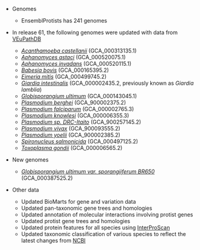 - Genomes
  - EnsemblProtists has 241 genomes

- In release 61, the following genomes were updated with data from [VEuPathDB](https://veupathdb.org/veupathdb/app)
  - [*Acanthamoeba castellanii*](https://protists.ensembl.org/Acanthamoeba_castellanii) (GCA_000313135.1)
  - [*Aphanomyces astaci*](https://protists.ensembl.org/Aphanomyces_astaci_gca_000520075) (GCA_000520075.1)
  - [*Aphanomyces invadans*](https://protists.ensembl.org/Aphanomyces_invadans_gca_000520115) (GCA_000520115.1)
  - [*Babesia bovis*](https://protists.ensembl.org/Babesia_bovis) (GCA_000165395.2)
  - [*Eimeria mitis*](https://protists.ensembl.org/Eimeria_mitis) (GCA_000499745.2)
  - [*Giardia intestinalis*](https://protists.ensembl.org/Giardia_intestinalis_gca000002435v2) (GCA_000002435.2, previously known as _Giardia lamblia_)
  - [*Globisporangium ultimum*](https://protists.ensembl.org/Pythium_ultimum) (GCA_000143045.1)
  - [*Plasmodium berghei*](https://protists.ensembl.org/Plasmodium_berghei) (GCA_900002375.2)
  - [*Plasmodium falciparum*](https://protists.ensembl.org/Plasmodium_falciparum) (GCA_000002765.3)
  - [*Plasmodium knowlesi*](https://protists.ensembl.org/Plasmodium_knowlesi) (GCA_000006355.3)
  - [*Plasmodium sp. DRC-Itaito*](https://protists.ensembl.org/Plasmodium_sp_gca900257145) (GCA_900257145.2)
  - [*Plasmodium vivax*](https://protists.ensembl.org/Plasmodium_vivax_gca900093555) (GCA_900093555.2)
  - [*Plasmodium yoelii*](https://protists.ensembl.org/Plasmodium_yoelii) (GCA_900002385.2)
  - [*Spironucleus salmonicida*](https://protists.ensembl.org/Spironucleus_salmonicida) (GCA_000497125.2)
  - [*Toxoplasma gondii*](https://protists.ensembl.org/Toxoplasma_gondii) (GCA_000006565.2)

- New genomes
  - [*Globisporangium ultimum var. sporangiiferum BR650*](https://protists.ensembl.org/Globisporangium_ultimum_gca000387525) (GCA_000387525.2)

- Other data
  - Updated BioMarts for gene and variation data
  - Updated pan-taxonomic gene trees and homologies
  - Updated annotation of molecular interactions involving protist genes
  - Updated protist gene trees and homologies
  - Updated protein features for all species using [InterProScan](https://www.ebi.ac.uk/interpro/)
  - Updated taxonomic classification of various species to reflect the latest changes from [NCBI](https://www.ncbi.nlm.nih.gov/taxonomy)
